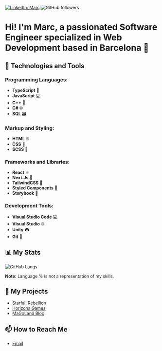 [![LinkedIn: Marc](https://img.shields.io/badge/-Marc%20Gonzalez%20Moratona-blue?style=flat-square&logo=Linkedin&logoColor=white)](https://www.linkedin.com/in/marc-gonzalez-moratona/)
![GitHub followers](https://img.shields.io/github/followers/MarcGonzalezMoratona?label=Follow&style=social)

# Hi! I'm Marc, a passionated Software Engineer specialized in Web Development based in Barcelona 📍

## 🔧 Technologies and Tools

### Programming Languages: 
- **TypeScript** 🚀
- **JavaScript** 💻
- **C++** 🔄
- **C#** 🌐
- **SQL** 🗃️

### Markup and Styling:
- **HTML** 🌐
- **CSS** 🎨
- **SCSS** 🎨

### Frameworks and Libraries: 
- **React** ⚛️
- **Next.Js** 🚀
- **TailwindCSS** 🌈
- **Styled Components** 💅
- **Storybook** 🎨

### Development Tools:
- **Visual Studio Code** 💻
- **Visual Studio** 🌐
- **Unity** 🎮
- **Git** 🔄

## 📊 My Stats
![GitHub Langs](https://github-readme-stats.vercel.app/api/top-langs/?username=MarcGonzalezMoratona&layout=compact&theme=radical)

**Note:** Language % is not a representation of my skills.

## 🌱 My Projects
- [Starfall Rebellion](https://starfall-rebellion.vercel.app)
- [Horizons Games](https://horizons-games.vercel.app)
- [MaGoLand Blog](https://magoland.vercel.app)

## 📫 How to Reach Me
- [Email](mailto:marcgonzalezmoratona@gmail.com)
